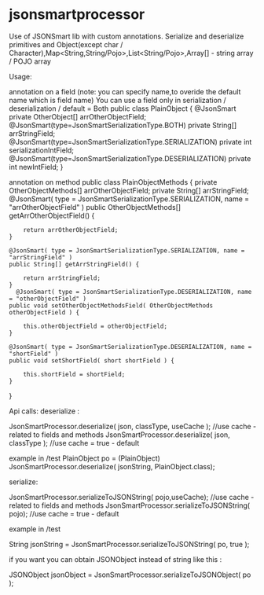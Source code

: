 jsonsmartprocessor
==================

Use of JSONSmart lib with custom annotations. Serialize and deserialize primitives and Object(except char / Character),Map&lt;String,String/Pojo>,List&lt;String/Pojo>,Array[] - string array / POJO array

Usage:

annotation on a field (note: you can specify name,to overide the default name which is field name)
You can use a field only in serialization / deserialization / default = Both
public class PlainObject { 
    @JsonSmart
    private OtherObject[] arrOtherObjectField;
    @JsonSmart(type=JsonSmartSerializationType.BOTH)
    private String[] arrStringField;
    @JsonSmart(type=JsonSmartSerializationType.SERIALIZATION)
    private int serializationIntField;
    @JsonSmart(type=JsonSmartSerializationType.DESERIALIZATION)
    private int newIntField;
}

annotation on method
public class PlainObjectMethods {
    private OtherObjectMethods[] arrOtherObjectField;
    private String[] arrStringField;
     @JsonSmart( type = JsonSmartSerializationType.SERIALIZATION, name = "arrOtherObjectField" )
    public OtherObjectMethods[] getArrOtherObjectField() {
    
        return arrOtherObjectField;
    }
    
    @JsonSmart( type = JsonSmartSerializationType.SERIALIZATION, name = "arrStringField" )
    public String[] getArrStringField() {
    
        return arrStringField;
    }
      @JsonSmart( type = JsonSmartSerializationType.DESERIALIZATION, name = "otherObjectField" )
    public void setOtherObjectMethodsField( OtherObjectMethods otherObjectField ) {
    
        this.otherObjectField = otherObjectField;
    }
    
    @JsonSmart( type = JsonSmartSerializationType.DESERIALIZATION, name = "shortField" )
    public void setShortField( short shortField ) {
    
        this.shortField = shortField;
    }
}


Api calls:
deserialize : 

JsonSmartProcessor.deserialize( json, classType, useCache ); //use cache - related to fields and methods
JsonSmartProcessor.deserialize( json, classType ); //use cache = true - default

example in /test
  PlainObject po = (PlainObject) JsonSmartProcessor.deserialize( jsonString, PlainObject.class);
  
serialize:

JsonSmartProcessor.serializeToJSONString( pojo,useCache); //use cache - related to fields and methods
JsonSmartProcessor.serializeToJSONString( pojo); //use cache = true - default

example in /test

  String jsonString = JsonSmartProcessor.serializeToJSONString( po, true );
  
if you want you can obtain JSONObject instead of string like this :

  JSONObject jsonObject = JsonSmartProcessor.serializeToJSONObject( po );  